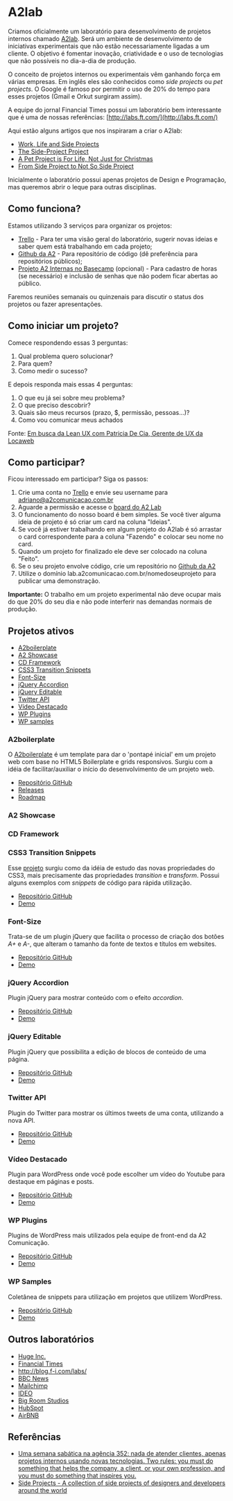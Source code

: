 # A2lab

Criamos oficialmente um laboratório para desenvolvimento de projetos internos chamado [A2lab](http://lab.a2comunicacao.com.br/). Será um ambiente de desenvolvimento de iniciativas experimentais que não estão necessariamente ligadas a um cliente. O objetivo é fomentar inovação, criatividade e o uso de tecnologias que não possíveis no dia-a-dia de produção.

O conceito de projetos internos ou experimentais vêm ganhando força em várias empresas. Em inglês eles são conhecidos como _side projects_ ou _pet projects_. O Google é famoso por permitir o uso de 20% do tempo para esses projetos (Gmail e Orkut surgiram assim).

A equipe do jornal Financial Times possui um laboratório bem interessante que é uma de nossas referências: [http://labs.ft.com/](http://labs.ft.com/)

Aqui estão alguns artigos que nos inspiraram a criar o A2lab:
* [Work, Life and Side Projects](http://www.smashingmagazine.com/2012/06/19/work-life-and-side-projects/)
* [The Side-Project Project](http://sachagreif.com/the-side-project-project/)
* [A Pet Project is For Life, Not Just for Christmas](http://24ways.org/2009/a-pet-project-is-for-life-not-just-for-christmas/)
* [From Side Project to Not So Side Project](http://24ways.org/2011/from-side-project-to-not-so-side-project/)

Inicialmente o laboratório possui apenas projetos de Design e Programação, mas queremos abrir o leque para outras disciplinas. 

## Como funciona?

Estamos utilizando 3 serviços para organizar os projetos:
* [Trello](https://trello.com/b/3nFSgLdh/a2lab) - Para ter uma visão geral do laboratório, sugerir novas ideias e saber quem está trabalhando em cada projeto;
* [Github da A2](https://github.com/a2comunicacao) - Para repositório de código (dê preferência para repositórios públicos);
* [Projeto A2 Internas no Basecamp](https://a2comunicacao.basecamphq.com/projects/6308130-a2internas/todo_lists) (opcional) - Para cadastro de horas (se necessário) e inclusão de senhas que não podem ficar abertas ao público.

Faremos reuniões semanais ou quinzenais para discutir o status dos projetos ou fazer apresentações.

## Como iniciar um projeto?

Comece respondendo essas 3 perguntas:

1. Qual problema quero solucionar?
2. Para quem?
3. Como medir o sucesso?

E depois responda mais essas 4 perguntas:

1. O que eu já sei sobre meu problema?
2. O que preciso descobrir?
3. Quais são meus recursos (prazo, $, permissão, pessoas...)?
4. Como vou comunicar meus achados

Fonte: [Em busca da Lean UX com Patricia De Cia, Gerente de UX da Locaweb](https://www.eventials.com/pt-br/locaweb/em-busca-da-lean-ux-ou-por-menos-entregaveis-e-mais-resultados-com-patricia-decia-gerente-de-ux-da-locaweb/)

## Como participar?

Ficou interessado em participar? Siga os passos:

1. Crie uma conta no [Trello](https://trello.com/) e envie seu username para adriano@a2comunicacao.com.br
2. Aguarde a permissão e acesse o [board do A2 Lab](https://trello.com/board/a2-lab/50b763fe20f2026f70008a50)
3. O funcionamento do nosso board é bem simples. Se você tiver alguma ideia de projeto é só criar um card na coluna "Ideias".
4. Se você já estiver trabalhando em algum projeto do A2lab é só arrastar o card correspondente para a coluna "Fazendo" e colocar seu nome no card. 
5. Quando um projeto for finalizado ele deve ser colocado na coluna "Feito".
6. Se o seu projeto envolve código, crie um repositório no [Github da A2](https://github.com/a2comunicacao)
7. Utilize o domínio lab.a2comunicacao.com.br/nomedoseuprojeto para publicar uma demonstração.

**Importante:** O trabalho em um projeto experimental não deve ocupar mais do que 20% do seu dia e não pode interferir nas demandas normais de produção.


## Projetos ativos

* [A2boilerplate](#a2boilerplate)
* [A2 Showcase](#a2showcase)
* [CD Framework](#cdframework) 
* [CSS3 Transition Snippets](#css3-transition-snippets) 
* [Font-Size](#fontsize) 
* [jQuery Accordion](#jqueryaccordion) 
* [jQuery Editable](#jqueryeditable)
* [Twitter API](#twitterapi)
* [Vídeo Destacado](#videodestacado)
* [WP Plugins](#wpplugins)
* [WP samples](#wpsamples) 

### A2boilerplate
O [A2boilerplate](https://github.com/a2comunicacao/A2boilerplate) é um template para dar o 'pontapé inicial' em um projeto web com base no HTML5 Boilerplate e grids responsivos. Surgiu com a idéia de facilitar/auxiliar o início do desenvolvimento de um projeto web.

* [Repositório GitHub](https://github.com/a2comunicacao/A2boilerplate)
* [Releases](https://github.com/a2comunicacao/A2boilerplate/releases)
* [Roadmap](https://github.com/a2comunicacao/A2boilerplate/issues/milestones)

### A2 Showcase
### CD Framework

### CSS3 Transition Snippets
Esse [projeto](http://raphaelfabeni.github.io/transitionSnippets/) surgiu como da idéia de estudo das novas propriedades do CSS3, mais precisamente das propriedades _transition_ e _transform_. Possui alguns exemplos com _snippets_ de código para rápida utilização.

* [Repositório GitHub](https://github.com/raphaelfabeni/transitionSnippets)
* [Demo](http://raphaelfabeni.github.io/transitionSnippets/)

### Font-Size
Trata-se de um plugin jQuery que facilita o processo de criação dos botões _A+_ e _A-_, que alteram o tamanho da fonte de textos e títulos em websites.

* [Repositório GitHub](https://github.com/airton/font-size)
* [Demo](http://airton.github.io/font-size/)


### jQuery Accordion
Plugin jQuery para mostrar conteúdo com o efeito _accordion_.

* [Repositório GitHub](https://github.com/raphaelfabeni/accordion)
* [Demo](http://raphaelfabeni.github.io/accordion/)

### jQuery Editable
Plugin jQuery que possibilita a edição de blocos de conteúdo de uma página.

* [Repositório GitHub](https://github.com/williancarminato/jquery-editable)
* [Demo](http://lab.a2comunicacao.com.br/jquery-editable/)

### Twitter API
Plugin do Twitter para mostrar os últimos tweets de uma conta, utilizando a nova API.

* [Repositório GitHub](https://github.com/airton/twitter-api)
* [Demo](http://lab.a2comunicacao.com.br/twitter-api/)

### Vídeo Destacado
Plugin para WordPress onde você pode escolher um vídeo do Youtube para destaque em páginas e posts.

* [Repositório GitHub](https://github.com/airton/video-destacado)
* [Demo](http://wordpress.org/plugins/video-destacado/)

### WP Plugins
Plugins de WordPress mais utilizados pela equipe de front-end da A2 Comunicação.

* [Repositório GitHub](https://github.com/a2comunicacao/wp-plugins)
* [Demo](http://lab.a2comunicacao.com.br/wp-plugins/)

### WP Samples
Coletânea de snippets para utilização em projetos que utilizem WordPress.

* [Repositório GitHub](https://github.com/raphaelfabeni/wp-samples)
* [Demo](http://raphaelfabeni.github.io/wp-samples/)


## Outros laboratórios

* [Huge Inc.](http://www.hugeinc.com/about/labs)
* [Financial Times](http://labs.ft.com/)
* http://blog.f-i.com/labs/
* [BBC News](http://responsivenews.co.uk/)
* [Mailchimp](http://designlab.mailchimp.com/)
* [IDEO](http://labs.ideo.com/)
* [Big Room Studios](http://labs.bigroomstudios.com/)
* [HubSpot](http://dev.hubspot.com/)
* [AirBNB](http://nerds.airbnb.com/)

## Referências

* [Uma semana sabática na agência 352: nada de atender clientes, apenas projetos internos usando novas tecnologias. Two rules: you must do something that helps the company, a client, or your own profession, and you must do something that inspires you. ](http://www.352media.com/blog/the-race-to-352-one-week-15-projects/)
* [Side Projects - A collection of side projects of designers and developers around the world](http://sideprojects.web3canvas.com/)
